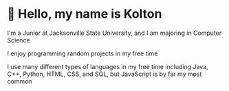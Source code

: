 # 👋 Hello, my name is Kolton

I'm a Junior at Jacksonville State University, and I am majoring in Computer Science

I enjoy programming random projects in my free time

I use many different types of languages in my free time including Java, C++, Python, HTML, CSS, and SQL, but JavaScript is by far my most common
